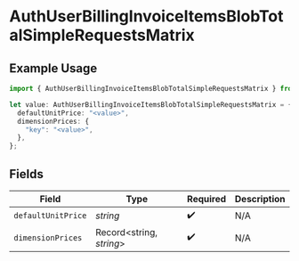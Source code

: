 # AuthUserBillingInvoiceItemsBlobTotalSimpleRequestsMatrix

## Example Usage

```typescript
import { AuthUserBillingInvoiceItemsBlobTotalSimpleRequestsMatrix } from "@simplesagar/vercel/models/authuser.js";

let value: AuthUserBillingInvoiceItemsBlobTotalSimpleRequestsMatrix = {
  defaultUnitPrice: "<value>",
  dimensionPrices: {
    "key": "<value>",
  },
};
```

## Fields

| Field                    | Type                     | Required                 | Description              |
| ------------------------ | ------------------------ | ------------------------ | ------------------------ |
| `defaultUnitPrice`       | *string*                 | :heavy_check_mark:       | N/A                      |
| `dimensionPrices`        | Record<string, *string*> | :heavy_check_mark:       | N/A                      |